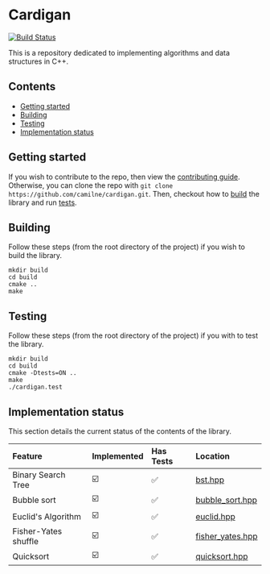 # Cardigan

[![Build Status](https://travis-ci.org/camilne/cardigan.svg?branch=master)](https://travis-ci.org/camilne/cardigan)

This is a repository dedicated to implementing algorithms and data structures in
C++.

## Contents

* [Getting started](#getting-started)
* [Building](#building)
* [Testing](#testing)
* [Implementation status](#implementation-status)

## Getting started

If you wish to contribute to the repo, then view the
[contributing guide][contrib-guide]. Otherwise, you can clone the repo with
`git clone https://github.com/camilne/cardigan.git`. Then, checkout how to
[build](#building) the library and run [tests](#testing).

## Building

Follow these steps (from the root directory of the project) if you wish to build
the library.
```
mkdir build
cd build
cmake ..
make
```

## Testing

Follow these steps (from the root directory of the project) if you with to test the library.
```
mkdir build
cd build
cmake -Dtests=ON ..
make
./cardigan.test
```

## Implementation status

This section details the current status of the contents of the library.

| Feature              | Implemented             | Has Tests          | Location                                             |
| :-------------       | :-------------          | :-------------     | :-------------                                       |
| Binary Search Tree   | :ballot_box_with_check: | :white_check_mark: | [bst.hpp](include/data_structures/bst.hpp)           |
| Bubble sort          | :ballot_box_with_check: | :white_check_mark: | [bubble_sort.hpp](include/sorting/bubble_sort.hpp)   |
| Euclid's Algorithm   | :ballot_box_with_check: | :white_check_mark: | [euclid.hpp](include/number_theory/euclid.hpp)       |
| Fisher-Yates shuffle | :ballot_box_with_check: | :white_check_mark: | [fisher_yates.hpp](include/permute/fisher_yates.hpp) |
| Quicksort            | :ballot_box_with_check: | :white_check_mark: | [quicksort.hpp](include/sorting/quicksort.hpp)       |


[contrib-guide]: https://github.com/camilne/cardigan/blob/master/.github/CONTRIBUTING.md
